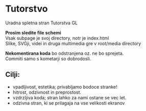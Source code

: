 # Tutorstvo
Uradna spletna stran Tutorstva GL

**Prosim sledite file schemi**\
Vsak subpage je svoj directory, notr je index.html\
Slike, SVGji, videi in druga multimedia gre v root/media directory

**Nekomentirana koda** bo odstranjena oz. ne bo sprejeta.\
Commiti samo s kometarji so dobrodosli.

Cilji:
-
- vpadljivost, estetika; privabljamo bodoce stranke!
- hitrost, odzivnost in preprostost.
- vzdrzljiva koda; stran lahko za nami ostane se vec let.
- odzivna stran, ki se prilagaja na vse velikosti ekranov

